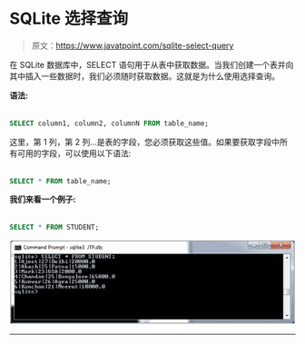 # SQLite 选择查询

> 原文：<https://www.javatpoint.com/sqlite-select-query>

在 SQLite 数据库中，SELECT 语句用于从表中获取数据。当我们创建一个表并向其中插入一些数据时，我们必须随时获取数据。这就是为什么使用选择查询。

**语法:**

```sql

SELECT column1, column2, columnN FROM table_name; 

```

这里，第 1 列，第 2 列...是表的字段，您必须获取这些值。如果要获取字段中所有可用的字段，可以使用以下语法:

```sql

SELECT * FROM table_name; 

```

**我们来看一个例子:**

```sql

SELECT * FROM STUDENT;

```

![SQLite Select query 1](img/2792108d5139eda563e2bf01827ad840.png)

* * *